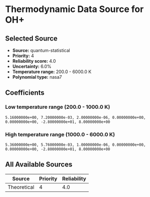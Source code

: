 # Thermodynamic Data Source for OH+

## Selected Source
- **Source:** quantum-statistical
- **Priority:** 4
- **Reliability score:** 4.0
- **Uncertainty:** 6.0%
- **Temperature range:** 200.0 - 6000.0 K
- **Polynomial type:** nasa7

## Coefficients
### Low temperature range (200.0 - 1000.0 K)
```
5.16000000e+00, 7.20000000e-03, 2.00000000e-06, 0.00000000e+00, 0.00000000e+00, -2.80000000e+01, 8.00000000e+00
```

### High temperature range (1000.0 - 6000.0 K)
```
5.36000000e+00, 5.76000000e-03, 1.00000000e-06, 0.00000000e+00, 0.00000000e+00, -2.80000000e+01, 8.00000000e+00
```

## All Available Sources
| Source | Priority | Reliability |
|--------|----------|-------------|
| Theoretical | 4 | 4.0 |
